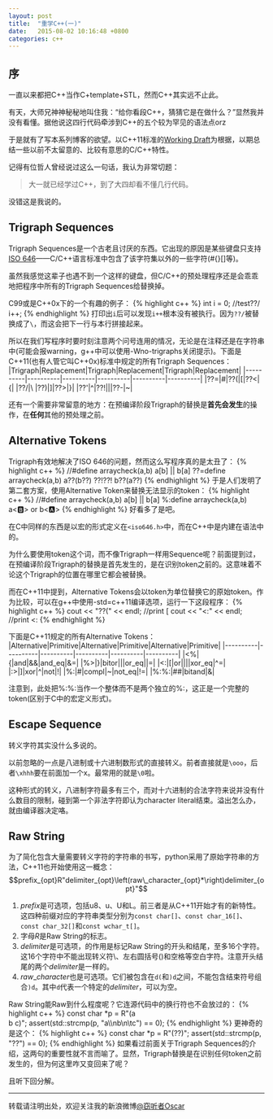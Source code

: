 ```yaml
---
layout: post
title:  "重学C++(一)"
date:   2015-08-02 10:16:48 +0800
categories: c++
---
```


## 序
一直以来都把C++当作C+template+STL，然而C++其实远不止此。

有天，大师兄神神秘秘地叫住我：“给你看段C++，猜猜它是在做什么？”显然我并没有看懂。据他说这四行代码牵涉到C++的五个较为罕见的语法点orz

于是就有了写本系列博客的欲望。以C++11标准的[Working Draft](http://www.open-std.org/jtc1/sc22/wg21/docs/papers/2012/n3337.pdf)为根据，以期总结一些以前不太留意的、比较有意思的C/C++特性。

记得有位哲人曾经说过这么一句话，我认为非常切题：
>大一就已经学过C++，到了大四却看不懂几行代码。

没错这是我说的。

## Trigraph Sequences
Trigraph Sequences是一个古老且讨厌的东西。它出现的原因是某些键盘只支持[ISO 646](https://en.wikipedia.org/wiki/ISO/IEC_646)——C/C++语言标准中包含了该字符集以外的一些字符(#{}[]等)。

虽然我感觉这辈子也遇不到一个这样的键盘，但C/C++的预处理程序还是会乖乖地把程序中所有的Trigraph Sequences给替换掉。

C99或是C++0x下的一个有趣的例子：
{% highlight c++ %}
int i = 0;
//test??/
i++;
{% endhighlight %}
打印出`i`后可以发现`i++`根本没有被执行。因为`??/`被替换成了`\`，而这会把下一行与本行拼接起来。

所以在我们写程序时要时刻注意两个问号连用的情况，无论是在注释还是在字符串中(可能会报warning，g++中可以使用-Wno-trigraphs关闭提示)。下面是C++11(也有人管它叫C++0x)标准中规定的所有Trigraph Sequences：
|Trigraph|Replacement|Trigraph|Replacement|Trigraph|Replacement|
|----------|----------|----------|----------|----------|----------|
|??=|#|??(|[|??<|{|
|??/|\ |??)|]|??>|}|
|??'|^|??!|\||??-|~|

还有一个需要非常留意的地方：在预编译阶段Trigraph的替换是**首先会发生**的操作，在**任何**其他的预处理之前。

## Alternative Tokens
Trigraph有效地解决了ISO 646的问题，然而这么写程序真的是太丑了：
{% highlight c++ %}
//#define arraycheck(a,b) a[b] || b[a]
??=define arraycheck(a,b) a??(b??) ??!??! b??(a??)
{% endhighlight %}
于是人们发明了第二套方案，使用Alternative Token来替换无法显示的token：
{% highlight c++ %}
//#define arraycheck(a,b) a[b] || b[a]
%:define arraycheck(a,b) a<:b:> or b<:a:>
{% endhighlight %}
好看多了是吧。

在C中同样的东西是以宏的形式定义在`<iso646.h>`中，而在C++中是内建在语法中的。

为什么要使用token这个词，而不像Trigraph一样用Sequence呢？前面提到过，在预编译阶段Trigraph的替换是首先发生的，是在识别token之前的。这意味着不论这个Trigraph的位置在哪里它都会被替换。

而在C++11中提到，Alternative Tokens会以token为单位替换它的原始token。作为比较，可以在g++中使用-std=c++11编译选项，运行一下这段程序：
{% highlight c++ %}
cout << "??(" << endl; //print [
cout << "<:" << endl;  //print <:
{% endhighlight %}

下面是C++11规定的所有Alternative Tokens：
|Alternative|Primitive|Alternative|Primitive|Alternative|Primitive|
|----------|----------|----------|----------|----------|----------|
|<%|{|and|&&|and_eq|&=|
|%>|}|bitor|\||or_eq|\|=|
|<:|[|or|\|\||xor_eq|^=|
|:>|]|xor|^|not|!|
|%:|#|compl|~|not_eq|!=|
|%:%:|##|bitand|&|

注意到，此处把%:%:当作一个整体而不是两个独立的%:，这正是一个完整的token(区别于C中的宏定义形式)。

## Escape Sequence
转义字符其实没什么多说的。

以前忽略的一点是八进制或十六进制数形式的直接转义。前者直接就是`\ooo`，后者`\xhhh`要在前面加一个x。最常用的就是`\0`啦。

这种形式的转义，八进制字符最多有三个，而对十六进制的合法字符来说并没有什么数目的限制，碰到第一个非法字符即认为character literal结束。溢出怎么办，就由编译器决定咯。

## Raw String
为了简化包含大量需要转义字符的字符串的书写，python采用了原始字符串的方法，C++11也开始使用这一概念：
$$prefix_{opt}R"delimiter_{opt}\left(raw\_character_{opt}*\right)delimiter_{opt}"$$

 1. $prefix$是可选项，包括u8、u、U和L。前三者是从C++11开始才有的新特性。这四种前缀对应的字符串类型分别为`const char[]`、`const char_16[]`、`const char_32[]`和`const wchar_t[]`。
 2. 字母$R$是Raw String的标志。
 3. $delimiter$是可选项，的作用是标记Raw String的开头和结尾，至多16个字符。这16个字符中不能出现转义符\、左右圆括号()和空格等空白字符。注意开头结尾的两个$delimiter$是一样的。
 4. $raw\_character$也是可选项。它们被包含在`d(`和`)d`之间，不能包含结束符号组合`)d`。其中`d`代表一个特定的$delimiter$，可以为空。

Raw String能Raw到什么程度呢？它连源代码中的换行符也不会放过的：
{% highlight c++ %}
const char *p = R"(a\
b
	c)";
assert(std::strcmp(p, "a\\\nb\n\tc") == 0);
{% endhighlight %}
更神奇的是这个：
{% highlight c++ %}
const char *p = R"(??)";
assert(std::strcmp(p, "\?\?") == 0);
{% endhighlight %}
如果看过前面关于Trigraph Sequences的介绍，这两句的重要性就不言而喻了。显然，Trigraph替换是在识别任何token之前发生的，但为何这里咋又变回来了呢？

且听下回分解。


----------
转载请注明出处，欢迎关注我的新浪微博[@窃听者Oscar](http://weibo.com/u/2703572323)
